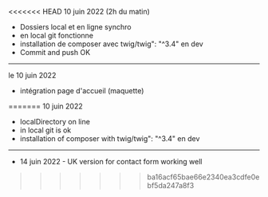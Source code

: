 <<<<<<< HEAD
10 juin 2022 (2h du matin)
- Dossiers local et en ligne synchro
- en local git fonctionne
- installation de composer avec twig/twig": "^3.4" en dev
- Commit and push OK
************************************************************
le 10 juin 2022
- intégration page d'accueil (maquette)

=======
10 juin 2022
- localDirectory on line
- in local git is ok
- installation of composer with  twig/twig": "^3.4" en dev
************************************************************
- 14 juin 2022 - UK version for contact form working well
>>>>>>> ba16acf65bae66e2340ea3cdfe0ebf5da247a8f3
